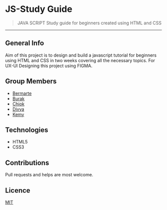 # JS-Study Guide
> JAVA SCRIPT Study guide for beginners created using HTML and CSS
----
## General Info
Aim of this project is to design and build a javascript tutorial for beginners using HTML and CSS in two weeks covering all the necessary topics.
For UX-UI Designing this project using FIGMA.
## Group Members
* [Bermarte](https://github.com/bermarte)
* [Burak](https://github.com/businan)
* [Chiok](https://github.com/22count22)
* [Divya](https://github.com/DIVYASREE345)
* [Kemy](https://github.com/kemmy72)
## Technologies
* HTML5
* CSS3
## Contributions
Pull requests and helps are most welcome.
## Licence
[MIT](https://github.com/DIVYASREE345/js-study-guide/blob/master/LICENSE)
